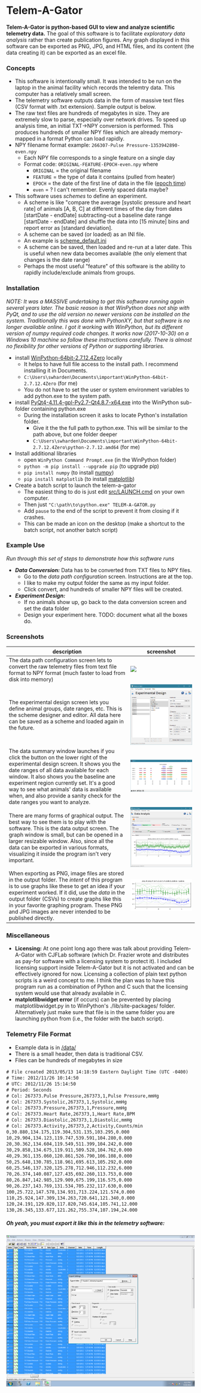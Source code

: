 # Telem-A-Gator
**Telem-A-Gator is python-based GUI to view and analyze scientific telemetry data.** The goal of this software is to facilitate _exploratory data analysis_ rather than create publication figures. Any graph displayed in this software can be exported as PNG, JPG, and HTML files, and its content (the data creating it) can be exported as an excel file.

### Concepts
* This software is intentionally small. It was intended to be run on the laptop in the animal facility which records the telemtry data. This computer has a relatively small screen.
* The telemetry software outputs data in the form of massive text files (CSV format with .txt extension). Sample output is below.
* The raw text files are hundreds of megabytes in size. They are extremely slow to parse, especially over network drives. To speed up analysis time, an initial TXT->NPY conversion is performed. This produces hundreds of smaller NPY files which are already memory-mapped in a format Python can load rapidly. 
* NPY filename format example: `266307-Pulse Pressure-1353942890-even.npy` 
  * Each NPY file corresponds to a single feature on a single day
  * Format code: `ORIGINAL-FEATURE-EPOCH-even.npy` where
    * `ORIGINAL` = the original filename
    * `FEATURE` = the type of data it contains (pulled from heater)
    * `EPOCH` = the date of the first line of data in the file ([epoch time](https://en.wikipedia.org/wiki/Epoch_(reference_date)))
    * `even` = ? I can't remember. Evenly spaced data maybe?
* This software uses _schemes_ to define an experiment.
  * A scheme is like "compare the average [systolic pressure and heart rate] of animals [A, B, C] at different times of the day from dates [startDate - endDate] subtracting-out a baseline date range [startDate - endDate] and shuffle the data into [15 minute] bins and report error as [standard deviation].
  * A scheme can be saved (or loaded) as an INI file.
  * An example is [scheme_default.ini](src/scheme_default.ini)
  * A scheme can be saved, then loaded and re-run at a later date. This is useful when new data becomes available (the only element that changes is the date range)
  * Perhaps the most useful "feature" of this software is the ability to rapidly include/exclude animals from groups.

### Installation
_NOTE: It was a MASSIVE undertaking to get this software running again several years later. The basic reason is that WinPython does not ship with PyQt, and to use the old version no newer versions can be installed on the system. Traditionally this was done with PythonXY, but that software is no longer available online. I got it working with WinPython, but its different version of numpy required code changes. It works now (2017-10-30) on a Windows 10 machine so follow these instructions carefully. There is almost no flexibility for other versions of Python or supporting libraries._

* install [WinPython-64bit-2.7.12.4Zero](https://sourceforge.net/projects/winpython/files/WinPython_2.7/2.7.12.4/) locally
  * It helps to have full file access to the install path. I recommend installing it in Documents.
  * `C:\Users\swharden\Documents\important\WinPython-64bit-2.7.12.4Zero` (for me)
  * You do not have to set the user or system environment variables to add python.exe to the system path.
* install [PyQt4-4.11.4-gpl-Py2.7-Qt4.8.7-x64.exe](https://sourceforge.net/projects/pyqt/files/PyQt4/PyQt-4.11.4/) into the WinPython sub-folder containing python.exe
  * During the installation screen it asks to locate Python's installation folder. 
    * Give it the the full path to python.exe. This will be similar to the path above, but one folder deeper
    * `C:\Users\swharden\Documents\important\WinPython-64bit-2.7.12.4Zero\python-2.7.12.amd64` (for me)
* Install additional libraries
  * open `WinPython Command Prompt.exe` (in the WinPython folder)
  * `python -m pip install --upgrade pip` (to upgrade pip)
  * `pip install numpy` (to install [numpy](http://www.numpy.org))
  * `pip install matplotlib` (to install [matplotlib](http://matplotlib.org))
* Create a batch script to launch the telem-a-gator
  * The easiest thing to do is just edit [src/LAUNCH.cmd](src/LAUNCH.cmd) on your own computer.
  * Then just `"C:\path\to\python.exe" TELEM-A-GATOR.py`
  * Add `pause` to the end of the script to prevent it from closing if it crashes.
  * This can be made an icon on the desktop (make a shortcut to the batch script, not another batch script)
    
### Example Use
_Run through this set of steps to demonstrate how this software runs_
* ***Data Conversion:*** Data has to be converted from TXT files to NPY files.
  * Go to the _data path configuration_ screen. Instructions are at the top.
  * I like to make my output folder the same as my input folder.
  * Click convert, and hundreds of smaller NPY files will be created.
* ***Experiment Design:***
  * If no animals show up, go back to the data conversion screen and set the data folder
  * Design your experiment here. TODO: document what all the boxes do.

### Screenshots
description|screenshot
---|---
The data path configuration screen lets to convert the raw telemetry files from text file format to NPY format (much faster to load from disk into memory) | ![](doc/screenshots/data_pth_configuration.png)
The experimental design screen lets you define animal groups, date ranges, etc. This is the scheme designer and editor. All data here can be saved as a scheme and loaded again in the future. | ![](doc/screenshots/experimental_design.png)
The data summary window launches if you click the button on the lower right of the experimental design screen. It shows you the date ranges of all data available for each window. It also shows you the baseline ane experiment region currently set. It's a good way to see what animals' data is available when, and also provide a sanity check for the date ranges you want to analyze. | ![](doc/screenshots/data_summary.png)
There are many forms of graphical output. The best way to see them is to play with the software. This is the data output screen. The graph window is small, but can be opened in a larger resizable window. Also, since all the data can be exported in various formats, visualizing it inside the program isn't very important. | ![](doc/screenshots/data_analysis.png)
When exporting as PNG, image files are stored in the output folder. The _intent_ of this program is to use graphs like these to get an idea if your experiment worked. If it did, use the _data_ in the output folder (CSVs) to create graphs like this in your favorite graphing program. These PNG and JPG images are never intended to be published directly. | ![](doc/screenshots/output.png)

### Miscellaneous
* **Licensing:** At one point long ago there was talk about providing Telem-A-Gator with CJFLab software (which Dr. Frazier wrote and distributes as pay-for software with a licensing system to protect it). I included licensing support inside Telem-A-Gator but it is not activated and can be effectively ignored for now. Licensing a collection of plain text python scripts is a weird concept to me. I think the plan was to have this program run as a combination of Python and C such that the licensing system would use that already available in C.
* **matplotlibwidget error** (if occurs) can be prevented by placing matplotlibwidget.py in to WinPython's ./lib/site-packages/ folder. Alternatively just make sure that file is in the same folder you are launching python from (i.e., the folder with the batch script).

### Telemetry File Format
* Example data is in [/data/](/data/)
* There is a small header, then data is traditional CSV.
* Files can be hundreds of megabytes in size

```
# File created 2013/05/13 14:18:59 Eastern Daylight Time (UTC -0400)
# Time: 2012/11/26 10:14:50
# UTC: 2012/11/26 15:14:50
# Period: Seconds
# Col: 267373.Pulse Pressure,267373,1,Pulse Pressure,mmHg
# Col: 267373.Systolic,267373,1,Systolic,mmHg
# Col: 267373.Pressure,267373,1,Pressure,mmHg
# Col: 267373.Heart Rate,267373,1,Heart Rate,BPM
# Col: 267373.Diastolic,267373,1,Diastolic,mmHg
# Col: 267373.Activity,267373,2,Activity,Counts/min
0,30.880,134.175,119.304,531.135,103.295,0.000
10,29.904,134.123,119.747,539.591,104.280,0.000
20,30.362,134.604,119.549,511.399,104.242,0.000
30,29.858,134.675,119.911,509.528,104.762,0.000
40,29.361,135.060,120.861,526.790,106.108,0.000
50,25.648,130.785,118.961,695.613,105.292,0.000
60,25.546,137.320,125.278,712.946,112.232,6.000
70,26.374,140.087,127.435,692.260,113.753,0.000
80,26.847,142.985,129.909,675.199,116.575,0.000
90,26.237,143.769,131.534,705.232,117.630,0.000
100,25.722,147.578,134.931,713.224,121.574,0.000
110,25.924,147.309,134.263,720.641,121.340,0.000
120,24.191,129.820,117.820,745.614,105.741,12.000
130,26.345,133.677,121.262,755.374,107.194,24.000
```

##### Oh yeah, you must export it like this in the telemetry software:
![](src/images/exportSettings.png)
